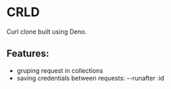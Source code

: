 # CRLD

Curl clone built using Deno.

## Features:

- gruping request in collections
- saving credentials between requests: --runafter :id
